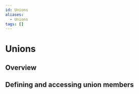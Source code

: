 ```yaml
---
id: Unions
aliases:
  - Unions
tags: []
---
```


# Unions
## Overview
## Defining and accessing union members

